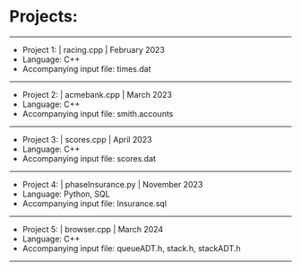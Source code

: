 # Projects:
____
* Project 1: | racing.cpp | February 2023
* Language: C++ 
* Accompanying input file: times.dat
____
* Project 2: | acmebank.cpp | March 2023
* Language: C++ 
* Accompanying input file: smith.accounts
____
* Project 3: | scores.cpp | April 2023
* Language: C++ 
* Accompanying input file: scores.dat
____
* Project 4: | phaseInsurance.py | November 2023
* Language: Python, SQL 
* Accompanying input file: Insurance.sql
____
* Project 5: | browser.cpp | March 2024
* Language: C++ 
* Accompanying input file: queueADT.h, stack.h, stackADT.h
____
